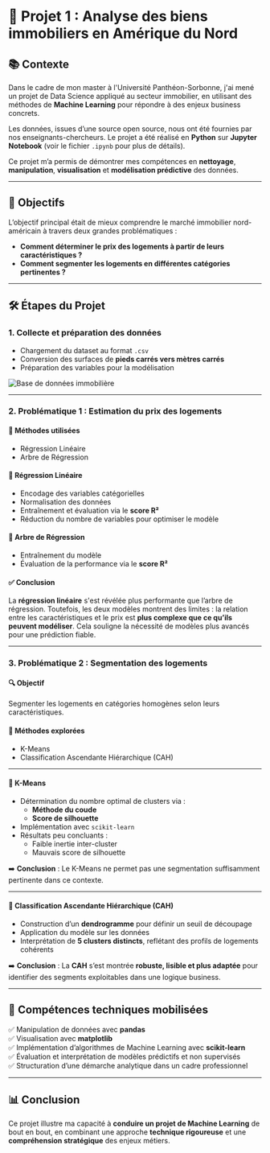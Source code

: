 # 🏡 Projet 1 : Analyse des biens immobiliers en Amérique du Nord

## 📚 Contexte

Dans le cadre de mon master à l'Université Panthéon-Sorbonne, j'ai mené un projet de Data Science appliqué au secteur immobilier, en utilisant des méthodes de **Machine Learning** pour répondre à des enjeux business concrets.

Les données, issues d’une source open source, nous ont été fournies par nos enseignants-chercheurs. Le projet a été réalisé en **Python** sur **Jupyter Notebook** (voir le fichier `.ipynb` pour plus de détails).

Ce projet m’a permis de démontrer mes compétences en **nettoyage**, **manipulation**, **visualisation** et **modélisation prédictive** des données.

---

## 🎯 Objectifs

L’objectif principal était de mieux comprendre le marché immobilier nord-américain à travers deux grandes problématiques :

- **Comment déterminer le prix des logements à partir de leurs caractéristiques ?**
- **Comment segmenter les logements en différentes catégories pertinentes ?**

---

## 🛠️ Étapes du Projet

### 1. Collecte et préparation des données
- Chargement du dataset au format `.csv`
- Conversion des surfaces de **pieds carrés vers mètres carrés**
- Préparation des variables pour la modélisation

![Base de données immobilière](https://github.com/user-attachments/assets/ee24a487-0488-4cc6-b71f-9f3a7b42184f)

---

### 2. Problématique 1 : Estimation du prix des logements

#### 📌 Méthodes utilisées
- Régression Linéaire
- Arbre de Régression

#### 🔄 Régression Linéaire
- Encodage des variables catégorielles
- Normalisation des données
- Entraînement et évaluation via le **score R²**
- Réduction du nombre de variables pour optimiser le modèle

#### 🌳 Arbre de Régression
- Entraînement du modèle
- Évaluation de la performance via le **score R²**

#### ✅ Conclusion
La **régression linéaire** s'est révélée plus performante que l’arbre de régression. Toutefois, les deux modèles montrent des limites : la relation entre les caractéristiques et le prix est **plus complexe que ce qu’ils peuvent modéliser**. Cela souligne la nécessité de modèles plus avancés pour une prédiction fiable.

---

### 3. Problématique 2 : Segmentation des logements

#### 🔍 Objectif  
Segmenter les logements en catégories homogènes selon leurs caractéristiques.

#### 🧪 Méthodes explorées
- K-Means
- Classification Ascendante Hiérarchique (CAH)

---

#### 📌 K-Means

- Détermination du nombre optimal de clusters via :
  - **Méthode du coude**
  - **Score de silhouette**
- Implémentation avec `scikit-learn`
- Résultats peu concluants :
  - Faible inertie inter-cluster
  - Mauvais score de silhouette

➡️ **Conclusion** : Le K-Means ne permet pas une segmentation suffisamment pertinente dans ce contexte.

---

#### 📌 Classification Ascendante Hiérarchique (CAH)

- Construction d’un **dendrogramme** pour définir un seuil de découpage
- Application du modèle sur les données
- Interprétation de **5 clusters distincts**, reflétant des profils de logements cohérents

➡️ **Conclusion** : La **CAH** s’est montrée **robuste, lisible et plus adaptée** pour identifier des segments exploitables dans une logique business.

---

## 🧠 Compétences techniques mobilisées

✅ Manipulation de données avec **pandas**  
✅ Visualisation avec **matplotlib**  
✅ Implémentation d’algorithmes de Machine Learning avec **scikit-learn**  
✅ Évaluation et interprétation de modèles prédictifs et non supervisés  
✅ Structuration d’une démarche analytique dans un cadre professionnel

---

## 📊 Conclusion

Ce projet illustre ma capacité à **conduire un projet de Machine Learning** de bout en bout, en combinant une approche **technique rigoureuse** et une **compréhension stratégique** des enjeux métiers.
